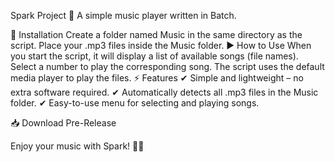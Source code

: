 Spark Project 🎵
A simple music player written in Batch.

📂 Installation
Create a folder named Music in the same directory as the script.
Place your .mp3 files inside the Music folder.
▶️ How to Use
When you start the script, it will display a list of available songs (file names).
Select a number to play the corresponding song.
The script uses the default media player to play the files.
⚡ Features
✔ Simple and lightweight – no extra software required.
✔ Automatically detects all .mp3 files in the Music folder.
✔ Easy-to-use menu for selecting and playing songs.

📥 Download Pre-Release

Enjoy your music with Spark! 🚀🎶

